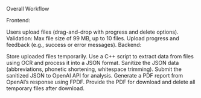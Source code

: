 Overall Workflow

Frontend:

Users upload files (drag-and-drop with progress and delete options).
Validation: Max file size of 99 MB, up to 10 files.
Upload progress and feedback (e.g., success or error messages).
Backend:

Store uploaded files temporarily.
Use a C++ script to extract data from files using OCR and process it into a JSON format.
Sanitize the JSON data (abbreviations, phonetic shortening, whitespace trimming).
Submit the sanitized JSON to OpenAI API for analysis.
Generate a PDF report from OpenAI’s response using FPDF.
Provide the PDF for download and delete all temporary files after download.
